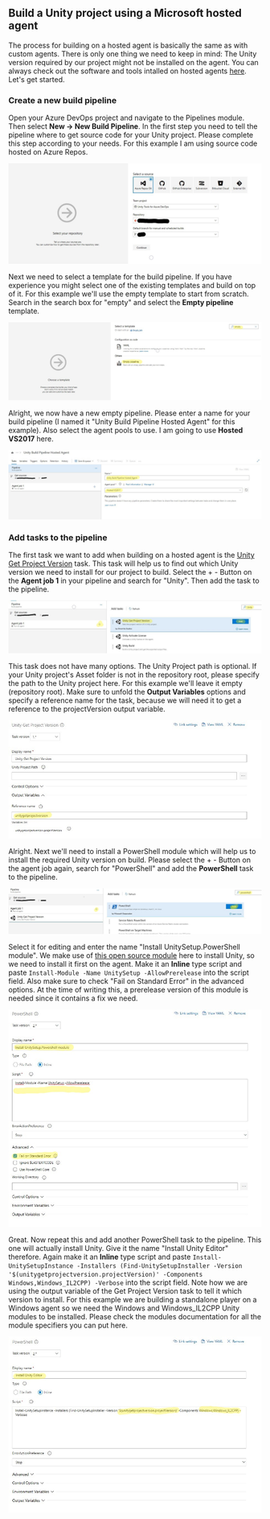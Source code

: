 ## Build a Unity project using a Microsoft hosted agent

The process for building on a hosted agent is basically the same as with custom agents. There is only one thing we need to keep in mind: The Unity version required by our project might not be installed on the agent. You can always check out the software and tools intalled on hosted agents [here](https://github.com/Microsoft/azure-pipelines-image-generation#image-contents). Let's get started.

### Create a new build pipeline

Open your Azure DevOps project and navigate to the Pipelines module. Then select **New -> New Build Pipeline**. In the first step you need to tell the pipeline where to get source code for your Unity project. Please complete this step according to your needs. For this example I am using source code hosted on Azure Repos.

![Create new pipeline (get source)](images/pipeline-new-pipeline-get-source.jpg)

Next we need to select a template for the build pipeline. If you have experience you might select one of the existing templates and build on top of it. For this example we'll use the empty template to start from scratch. Search in the search box for "empty" and select the **Empty pipeline** template.

![Create new pipeline (select template)](images/pipeline-new-pipeline-template.jpg)

Alright, we now have a new empty pipeline. Please enter a name for your build pipeline (I named it "Unity Build Pipeline Hosted Agent" for this example). Also select the agent pools to use. I am going to use **Hosted VS2017** here.

![Create new pipeline (set name and agent)](images/pipeline-new-pipeline-name.jpg)

### Add tasks to the pipeline

The first task we want to add when building on a hosted agent is the [Unity Get Project Version](unity-get-project-version.md) task. This task will help us to find out which Unity version we need to install for our project to build. Select the + - Button on the **Agent job 1** in your pipeline and search for "Unity". Then add the task to the pipeline.

![Add get project version task](images/pipeline-add-project-version-task.jpg)

This task does not have many options. The Unity Project path is optional. If your Unity project's Asset folder is not in the repository root, please specify the path to the Unity project here. For this example we'll leave it empty (repository root). Make sure to unfold the **Output Variables** options and specify a reference name for the task, because we will need it to get a reference to the projectVersion output variable.

![Configure get project version task](images/pipeline-edit-project-version-task.jpg)

Alright. Next we'll need to install a PowerShell module which will help us to install the required Unity version on build. Please select the + - Button on the agent job again, search for "PowerShell" and add the **PowerShell** task to the pipeline.

![Add PowerShell task](images/pipeline-add-powershell-task-1.jpg)

Select it for editing and enter the name "Install UnitySetup.PowerShell module". We make use of [this open source module](https://github.com/Microsoft/unitysetup.powershell) here to install Unity, so we need to install it first on the agent. Make it an **Inline** type script and paste `Install-Module -Name UnitySetup -AllowPrerelease` into the script field. Also make sure to check "Fail on Standard Error" in the advanced options. At the time of writing this, a prerelease version of this module is needed since it contains a fix we need.

![Configure PowerShell task](images/pipeline-edit-powershell-task-1.jpg)

Great. Now repeat this and add another PowerShell task to the pipeline. This one will actually install Unity. Give it the name "Install Unity Editor" therefore. Again make it an **Inline** type script and paste `Install-UnitySetupInstance -Installers (Find-UnitySetupInstaller -Version '$(unitygetprojectversion.projectVersion)' -Components Windows,Windows_IL2CPP) -Verbose` into the script field. Note how we are using the output variable of the Get Project Version task to tell it which version to install. For this example we are building a standalone player on a Windows agent so we need the Windows and Windows_IL2CPP Unity modules to be installed. Please check the modules documentation for all the module specifiers you can put here.

![Configure PowerShell task](images/pipeline-edit-powershell-task-2.jpg)
